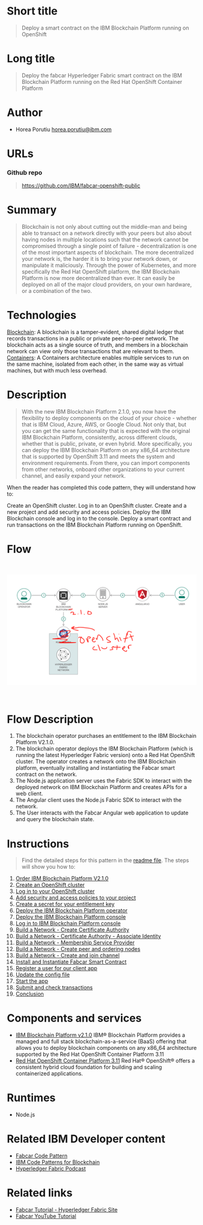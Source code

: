 # Short title

> Deploy a smart contract on the IBM Blockchain Platform running on OpenShift

# Long title

> Deploy the fabcar Hyperledger Fabric smart contract on the IBM Blockchain Platform running on the Red Hat OpenShift Container Platform 

# Author

* Horea Porutiu <horea.porutiu@ibm.com>

# URLs

### Github repo

> https://github.com/IBM/fabcar-openshift-public


# Summary

> Blockchain is not only about cutting out the middle-man and being able to transact on a network directly with your peers but also about having nodes in multiple locations such that the network cannot be compromised through a single point of failure - decentralization is one of the most important aspects of blockchain.  The more decentralized your network is, the harder it is to bring your network down, or manipulate it maliciously. Through the power of Kubernetes, and more specifically the Red Hat OpenShift platform, the IBM Blockchain Platform is now more decentralized than ever. It can easily be deployed on all of the major cloud providers, on your own hardware, or a combination of the two. 

# Technologies

[Blockchain](https://developer.ibm.com/technologies/blockchain/): A blockchain is a tamper-evident, shared digital ledger that records transactions in a public or private peer-to-peer network. The blockchain acts as a single source of truth, and members in a blockchain network can view only those transactions that are relevant to them.
[Containers](https://developer.ibm.com/technologies/containers/): A Containers architecture enables multiple services to run on the same machine, isolated from each other, in the same way as virtual machines, but with much less overhead.


# Description
> With the new IBM Blockchain Platform 2.1.0, you now have the flexibility to deploy components on the cloud of your choice - whether that is IBM Cloud, Azure, AWS, or Google Cloud. Not only that, but you can get the same functionality that is expected with the original IBM Blockchain Platform, consistently, across different clouds, whether that is public, private, or even hybrid. More specifically, you can deploy the IBM Blockchain Platform on any x86_64 architecture that is supported by OpenShift 3.11 and meets the system and environment requirements. From there, you can import components from other networks, onboard other organizations to your current channel, and easily expand your network.

When the reader has completed this code pattern, they will understand how to:

Create an OpenShift cluster.
Log in to an OpenShift cluster.
Create and a new project and add security and access policies.
Deploy the IBM Blockchain console and log in to the console.
Deploy a smart contract and run transactions on the IBM Blockchain Platform running on OpenShift.

# Flow

<br>
<p align="center">
  <img src="images/archDiagram.png">
</p>
<br>

# Flow Description
1. The blockchain operator purchases an entitlement to the IBM Blockchain Platform V2.1.0.
2. The blockchain operator deploys the IBM Blockchain Platform (which is running the latest Hyperledger Fabric version) onto
a Red Hat OpenShift cluster. The operator creates a network onto the IBM Blockchain platform, eventually installing and instantiating the Fabcar smart contract on the network.
3. The Node.js application server uses the Fabric SDK to interact with the deployed network on IBM Blockchain Platform and creates APIs for a web client.
4. The Angular client uses the Node.js Fabric SDK to interact with the network.
5. The User interacts with the Fabcar Angular web application to update and query the blockchain state.

# Instructions

> Find the detailed steps for this pattern in the [readme file](https://github.com/horeaporutiu/fabcar-openshift). The steps will show you how to:

1. [Order IBM Blockchain Platform V2.1.0](#step-1-Order-IBM-Blockchain-Platform-V2.1.0)
2. [Create an OpenShift cluster](#step-2-Create-an-OpenShift-cluster)
3. [Log in to your OpenShift cluster](#step-3-Log-in-to-your-OpenShift-cluster)
4. [Add security and access policies to your project](#step-4-Add-security-and-access-policies-to-your-project)
5. [Create a secret for your entitlement key](#step-5-Create-a-secret-for-your-entitlement-key)
6. [Deploy the IBM Blockchain Platform operator](#step-6-Deploy-the-IBM-Blockchain-Platform-operator)
7. [Deploy the IBM Blockchain Platform console](#step-7-Deploy-the-IBM-Blockchain-Platform-console)
8. [Log in to IBM Blockchain Platform console](#step-8-Log-in-to-IBM-Blockchain-Platform-console)
9. [Build a Network - Create Certificate Authority](#step-9-Build-a-Network---Create-Certificate-Authority)
10. [Build a Network - Certificate Authority - Associate Identity](#step-10-Build-a-Network---Certificate-Authority---Associate-Identity)
11. [Build a Network - Membership Service Provider](#step-11-Build-a-Network---Membership-Service-Provider)
12. [Build a Network - Create peer and ordering nodes](#step-12-Build-a-Network---Create-peer-and-ordering-nodes)
13. [Build a Network - Create and join channel](#step-13-Build-a-Network---Create-and-join-channel)
14. [Install and Instantiate Fabcar Smart Contract](#step-14-Install-and-Instantiate-Fabcar-Smart-Contract)
15. [Register a user for our client app](#step-15-Register-a-user-for-our-client-app)
16. [Update the config file](#step-16-Update-the-config-file)
17. [Start the app](#step-17-Start-the-app)
18. [Submit and check transactions](#step-18-Submit-and-check-transactions)
19. [Conclusion](#step-19-Conclusion)

# Components and services

*	[IBM Blockchain Platform v2.1.0](https://cloud.ibm.com/docs/services/blockchain-rhos?topic=blockchain-rhos-get-started-console-ocp) IBM® Blockchain Platform provides a managed and full stack blockchain-as-a-service (BaaS) offering that allows you to deploy blockchain components on any x86_64 architecture supported by the Red Hat OpenShift Container Platform 3.11
*	[Red Hat OpenShift Container Platform 3.11](https://www.openshift.com/products/container-platform) Red Hat® OpenShift® offers a consistent hybrid cloud foundation for building and scaling containerized applications. 

# Runtimes

* Node.js

# Related IBM Developer content
* [Fabcar Code Pattern](https://github.com/IBM/fabcar-blockchain-sample)
* [IBM Code Patterns for Blockchain](https://developer.ibm.com/patterns/category/blockchain/)
* [Hyperledger Fabric Podcast](https://github.com/IBM/fabcar-blockchain-sample)

# Related links
* [Fabcar Tutorial - Hyperledger Fabric Site](https://hyperledger-fabric.readthedocs.io/en/latest/write_first_app.html)
* [Fabcar YouTube Tutorial](https://www.youtube.com/watch?v=2moCQeHCx-g)



